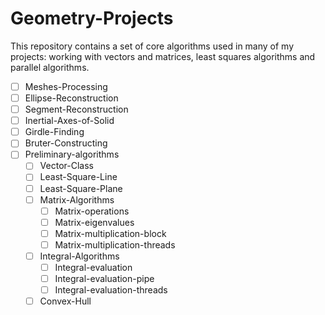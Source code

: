 # Geometry-Projects
This repository contains a set of core algorithms used in many of my projects: working with vectors and matrices, least squares algorithms and parallel algorithms.

  - [ ] Meshes-Processing
  - [ ] Ellipse-Reconstruction
  - [ ] Segment-Reconstruction
  - [ ] Inertial-Axes-of-Solid
  - [ ] Girdle-Finding
  - [ ] Bruter-Constructing
  - [ ] Preliminary-algorithms
      - [ ] Vector-Class
      - [ ] Least-Square-Line
      - [ ] Least-Square-Plane
      - [ ] Matrix-Algorithms
          - [ ] Matrix-operations
          - [ ] Matrix-eigenvalues
          - [ ] Matrix-multiplication-block
          - [ ] Matrix-multiplication-threads
      - [ ] Integral-Algorithms
          - [ ] Integral-evaluation
          - [ ] Integral-evaluation-pipe
          - [ ] Integral-evaluation-threads
      - [ ] Convex-Hull
